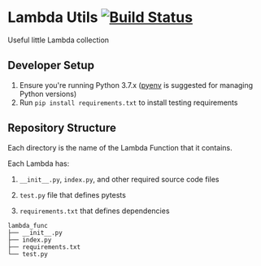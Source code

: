 # Lambda Utils [![Build Status](https://travis-ci.org/developerDemetri/lambda-utils.svg?branch=master)](https://travis-ci.org/developerDemetri/lambda-utils) 

Useful little Lambda collection


## Developer Setup
1) Ensure you're running Python 3.7.x ([pyenv](https://github.com/pyenv/pyenv/blob/master/README.md) is suggested for managing Python versions)
2) Run `pip install requirements.txt` to install testing requirements


## Repository Structure

Each directory is the name of the Lambda Function that it contains.

Each Lambda has:

1) `__init__.py`, `index.py`, and other required source code files

2) `test.py` file that defines pytests

3) `requirements.txt` that defines dependencies


```
lambda_func
├── __init__.py
├── index.py
├── requirements.txt
└── test.py
```
